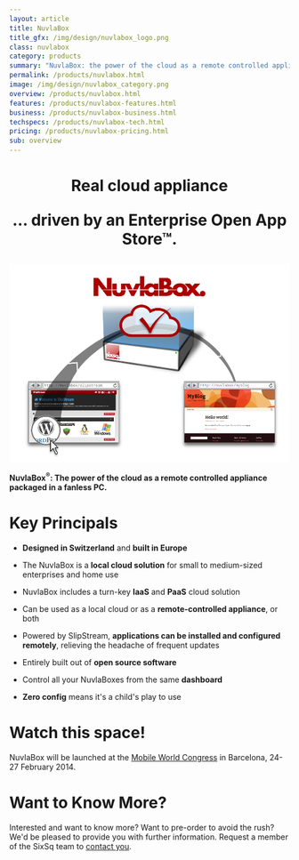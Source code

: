 ```yaml
---
layout: article
title: NuvlaBox
title_gfx: /img/design/nuvlabox_logo.png
class: nuvlabox
category: products
summary: "NuvlaBox: the power of the cloud as a remote controlled appliance packaged in a fanless PC."
permalink: /products/nuvlabox.html
image: /img/design/nuvlabox_category.png
overview: /products/nuvlabox.html
features: /products/nuvlabox-features.html
business: /products/nuvlabox-business.html
techspecs: /products/nuvlabox-tech.html
pricing: /products/nuvlabox-pricing.html
sub: overview
---
```


<p/>

<h1 class="slogan" align="center">Real cloud appliance<p/>... driven by an Enterprise Open App Store™.</h1>

<p align="center"><img class="launch-at-mwc" src="/img/content/nuvlabox-overview.png" alt="NuvlaBox overview" width="900" /></p>

**NuvlaBox<sup>®</sup>: The power of the cloud as a remote controlled appliance packaged in a fanless PC.** 

Key Principals
========

* **Designed in Switzerland** and **built in Europe** 

* The NuvlaBox is a **local cloud solution** for small to medium-sized enterprises and home use

* NuvlaBox includes a turn-key **IaaS** and **PaaS** cloud solution

* Can be used as a local cloud or as a **remote-controlled appliance**, or both

* Powered by SlipStream, **applications can be installed and configured remotely**, relieving the headache of frequent updates

* Entirely built out of **open source software**

* Control all your NuvlaBoxes from the same **dashboard**

* **Zero config** means it's a child's play to use

Watch this space!
============

NuvlaBox will be launched at the [Mobile World Congress](http://www.mobileworldcongress.com)
in Barcelona, 24-27 February 2014.

Want to Know More?
====

Interested and want to know more? Want to pre-order to avoid the rush?  We'd be pleased to provide you with further information. Request a member of the SixSq team to [contact you](mailto:support@sixsq.com).
